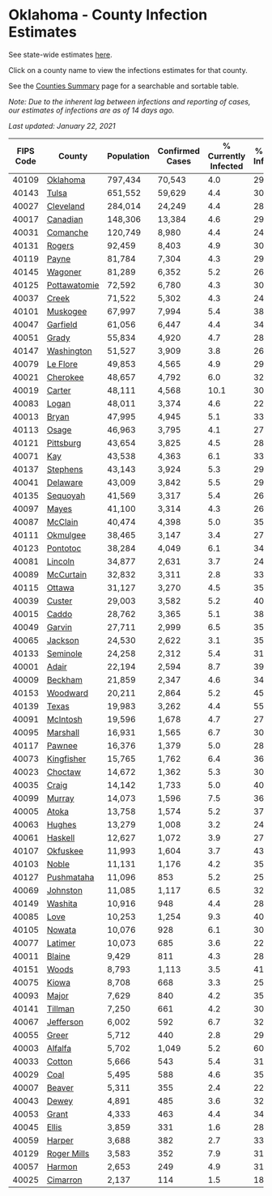 # Oklahoma - County Infection Estimates

See state-wide estimates [here](/infections/us-ok).

Click on a county name to view the infections estimates for that county.

See the [Counties Summary](/infections/summary-counties) page for a searchable and sortable table.

*Note: Due to the inherent lag between infections and reporting of cases, our estimates of infections are as of 14 days ago.*

*Last updated: January 22, 2021*

|   FIPS Code |                       County |   Population |   Confirmed Cases |   % Currently Infected |   % Total Infected |
|-------------|------------------------------|--------------|-------------------|------------------------|--------------------|
|       40109 |         [Oklahoma](oklahoma) |      797,434 |            70,543 |                    4.0 |               29.5 |
|       40143 |               [Tulsa](tulsa) |      651,552 |            59,629 |                    4.4 |               30.5 |
|       40027 |       [Cleveland](cleveland) |      284,014 |            24,249 |                    4.4 |               28.6 |
|       40017 |         [Canadian](canadian) |      148,306 |            13,384 |                    4.6 |               29.8 |
|       40031 |         [Comanche](comanche) |      120,749 |             8,980 |                    4.4 |               24.6 |
|       40131 |             [Rogers](rogers) |       92,459 |             8,403 |                    4.9 |               30.0 |
|       40119 |               [Payne](payne) |       81,784 |             7,304 |                    4.3 |               29.6 |
|       40145 |           [Wagoner](wagoner) |       81,289 |             6,352 |                    5.2 |               26.0 |
|       40125 | [Pottawatomie](pottawatomie) |       72,592 |             6,780 |                    4.3 |               30.7 |
|       40037 |               [Creek](creek) |       71,522 |             5,302 |                    4.3 |               24.8 |
|       40101 |         [Muskogee](muskogee) |       67,997 |             7,994 |                    5.4 |               38.8 |
|       40047 |         [Garfield](garfield) |       61,056 |             6,447 |                    4.4 |               34.7 |
|       40051 |               [Grady](grady) |       55,834 |             4,920 |                    4.7 |               28.9 |
|       40147 |     [Washington](washington) |       51,527 |             3,909 |                    3.8 |               26.2 |
|       40079 |         [Le Flore](le-flore) |       49,853 |             4,565 |                    4.9 |               29.8 |
|       40021 |         [Cherokee](cherokee) |       48,657 |             4,792 |                    6.0 |               32.6 |
|       40019 |             [Carter](carter) |       48,111 |             4,568 |                   10.1 |               30.9 |
|       40083 |               [Logan](logan) |       48,011 |             3,374 |                    4.6 |               22.9 |
|       40013 |               [Bryan](bryan) |       47,995 |             4,945 |                    5.1 |               33.7 |
|       40113 |               [Osage](osage) |       46,963 |             3,795 |                    4.1 |               27.1 |
|       40121 |       [Pittsburg](pittsburg) |       43,654 |             3,825 |                    4.5 |               28.7 |
|       40071 |                   [Kay](kay) |       43,538 |             4,363 |                    6.1 |               33.1 |
|       40137 |         [Stephens](stephens) |       43,143 |             3,924 |                    5.3 |               29.7 |
|       40041 |         [Delaware](delaware) |       43,009 |             3,842 |                    5.5 |               29.8 |
|       40135 |         [Sequoyah](sequoyah) |       41,569 |             3,317 |                    5.4 |               26.2 |
|       40097 |               [Mayes](mayes) |       41,100 |             3,314 |                    4.3 |               26.2 |
|       40087 |           [McClain](mcclain) |       40,474 |             4,398 |                    5.0 |               35.5 |
|       40111 |         [Okmulgee](okmulgee) |       38,465 |             3,147 |                    3.4 |               27.2 |
|       40123 |         [Pontotoc](pontotoc) |       38,284 |             4,049 |                    6.1 |               34.5 |
|       40081 |           [Lincoln](lincoln) |       34,877 |             2,631 |                    3.7 |               24.8 |
|       40089 |       [McCurtain](mccurtain) |       32,832 |             3,311 |                    2.8 |               33.7 |
|       40115 |             [Ottawa](ottawa) |       31,127 |             3,270 |                    4.5 |               35.0 |
|       40039 |             [Custer](custer) |       29,003 |             3,582 |                    5.2 |               40.7 |
|       40015 |               [Caddo](caddo) |       28,762 |             3,365 |                    5.1 |               38.7 |
|       40049 |             [Garvin](garvin) |       27,711 |             2,999 |                    6.5 |               35.7 |
|       40065 |           [Jackson](jackson) |       24,530 |             2,622 |                    3.1 |               35.7 |
|       40133 |         [Seminole](seminole) |       24,258 |             2,312 |                    5.4 |               31.4 |
|       40001 |               [Adair](adair) |       22,194 |             2,594 |                    8.7 |               39.2 |
|       40009 |           [Beckham](beckham) |       21,859 |             2,347 |                    4.6 |               34.7 |
|       40153 |         [Woodward](woodward) |       20,211 |             2,864 |                    5.2 |               45.9 |
|       40139 |               [Texas](texas) |       19,983 |             3,262 |                    4.4 |               55.2 |
|       40091 |         [McIntosh](mcintosh) |       19,596 |             1,678 |                    4.7 |               27.8 |
|       40095 |         [Marshall](marshall) |       16,931 |             1,565 |                    6.7 |               30.0 |
|       40117 |             [Pawnee](pawnee) |       16,376 |             1,379 |                    5.0 |               28.7 |
|       40073 |     [Kingfisher](kingfisher) |       15,765 |             1,762 |                    6.4 |               36.9 |
|       40023 |           [Choctaw](choctaw) |       14,672 |             1,362 |                    5.3 |               30.5 |
|       40035 |               [Craig](craig) |       14,142 |             1,733 |                    5.0 |               40.4 |
|       40099 |             [Murray](murray) |       14,073 |             1,596 |                    7.5 |               36.4 |
|       40005 |               [Atoka](atoka) |       13,758 |             1,574 |                    5.2 |               37.5 |
|       40063 |             [Hughes](hughes) |       13,279 |             1,008 |                    3.2 |               24.6 |
|       40061 |           [Haskell](haskell) |       12,627 |             1,072 |                    3.9 |               27.6 |
|       40107 |         [Okfuskee](okfuskee) |       11,993 |             1,604 |                    3.7 |               43.2 |
|       40103 |               [Noble](noble) |       11,131 |             1,176 |                    4.2 |               35.2 |
|       40127 |     [Pushmataha](pushmataha) |       11,096 |               853 |                    5.2 |               25.2 |
|       40069 |         [Johnston](johnston) |       11,085 |             1,117 |                    6.5 |               32.9 |
|       40149 |           [Washita](washita) |       10,916 |               948 |                    4.4 |               28.3 |
|       40085 |                 [Love](love) |       10,253 |             1,254 |                    9.3 |               40.2 |
|       40105 |             [Nowata](nowata) |       10,076 |               928 |                    6.1 |               30.8 |
|       40077 |           [Latimer](latimer) |       10,073 |               685 |                    3.6 |               22.5 |
|       40011 |             [Blaine](blaine) |        9,429 |               811 |                    4.3 |               28.1 |
|       40151 |               [Woods](woods) |        8,793 |             1,113 |                    3.5 |               41.3 |
|       40075 |               [Kiowa](kiowa) |        8,708 |               668 |                    3.3 |               25.2 |
|       40093 |               [Major](major) |        7,629 |               840 |                    4.2 |               35.9 |
|       40141 |           [Tillman](tillman) |        7,250 |               661 |                    4.2 |               30.1 |
|       40067 |       [Jefferson](jefferson) |        6,002 |               592 |                    6.7 |               32.2 |
|       40055 |               [Greer](greer) |        5,712 |               440 |                    2.8 |               29.3 |
|       40003 |           [Alfalfa](alfalfa) |        5,702 |             1,049 |                    5.2 |               60.0 |
|       40033 |             [Cotton](cotton) |        5,666 |               543 |                    5.4 |               31.6 |
|       40029 |                 [Coal](coal) |        5,495 |               588 |                    4.6 |               35.3 |
|       40007 |             [Beaver](beaver) |        5,311 |               355 |                    2.4 |               22.2 |
|       40043 |               [Dewey](dewey) |        4,891 |               485 |                    3.6 |               32.7 |
|       40053 |               [Grant](grant) |        4,333 |               463 |                    4.4 |               34.9 |
|       40045 |               [Ellis](ellis) |        3,859 |               331 |                    1.6 |               28.4 |
|       40059 |             [Harper](harper) |        3,688 |               382 |                    2.7 |               33.8 |
|       40129 |   [Roger Mills](roger-mills) |        3,583 |               352 |                    7.9 |               31.7 |
|       40057 |             [Harmon](harmon) |        2,653 |               249 |                    4.9 |               31.2 |
|       40025 |         [Cimarron](cimarron) |        2,137 |               114 |                    1.5 |               18.2 |